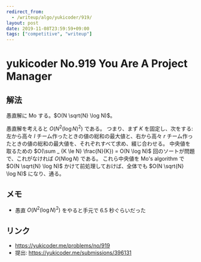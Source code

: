 ```yaml
---
redirect_from:
  - /writeup/algo/yukicoder/919/
layout: post
date: 2019-11-08T23:59:59+09:00
tags: ["competitive", "writeup"]
---
```


# yukicoder No.919 You Are A Project Manager

## 解法

愚直解に Mo する。$O(N \sqrt{N} \log N)$。

愚直解を考えると $O(N^2 (\log N)^2)$ である。
つまり、まず $K$ を固定し、次をする: 左から高々 $l$ チーム作ったときの値の総和の最大値と、右から高々 $r$ チーム作ったときの値の総和の最大値を、それぞれすべて求め、綴じ合わせる。
中央値を取るための $O(\sum _ {K \le N} \frac{N}{K}) = O(N \log N)$ 回のソートが問題で、これがなければ $O(N \log N)$ である。
これら中央値を Mo's algorithm で $O(N \sqrt{N} \log N)$ かけて前処理しておけば、全体でも $O(N \sqrt{N} \log N)$ になり、通る。

## メモ

-   愚直 $O(N^2 (\log N)^2)$ をやると手元で $6.5$ 秒ぐらいだった

## リンク

-   <https://yukicoder.me/problems/no/919>
-   提出: <https://yukicoder.me/submissions/396131>
